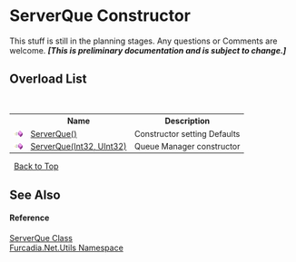 # ServerQue Constructor 
This stuff is still in the planning stages. Any questions or Comments are welcome. _**\[This is preliminary documentation and is subject to change.\]**_


## Overload List
&nbsp;<table><tr><th></th><th>Name</th><th>Description</th></tr><tr><td>![Public method](media/pubmethod.gif "Public method")</td><td><a href="M_Furcadia_Net_Utils_ServerQue__ctor">ServerQue()</a></td><td>
Constructor setting Defaults</td></tr><tr><td>![Public method](media/pubmethod.gif "Public method")</td><td><a href="M_Furcadia_Net_Utils_ServerQue__ctor_1">ServerQue(Int32, UInt32)</a></td><td>
Queue Manager constructor</td></tr></table>&nbsp;
<a href="#serverque-constructor">Back to Top</a>

## See Also


#### Reference
<a href="T_Furcadia_Net_Utils_ServerQue">ServerQue Class</a><br /><a href="N_Furcadia_Net_Utils">Furcadia.Net.Utils Namespace</a><br />